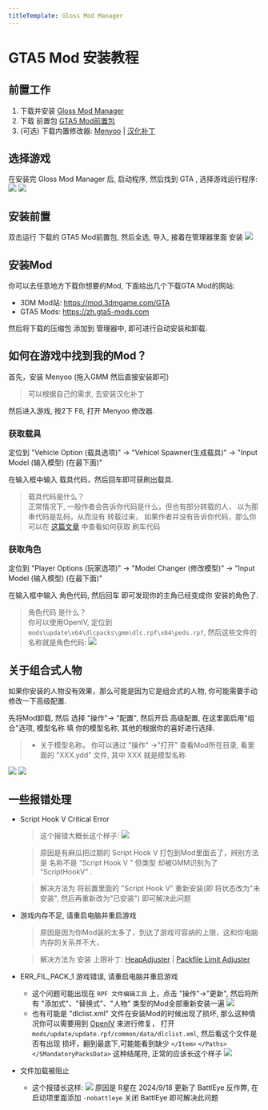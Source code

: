 ```yaml
---
titleTemplate: Gloss Mod Manager
---
```


# GTA5 Mod 安装教程

## 前置工作

1. 下载并安装 [Gloss Mod Manager](https://mod.3dmgame.com/mod/197445)
2. 下载 前置包 [GTA5 Mod前置包](https://pan.aoe.top/GMM/Requirements)
3. (可选) 下载内置修改器: [Menyoo](https://github.com/MAFINS/MenyooSP/releases) | [汉化补丁](https://mod.3dmgame.com/mod/205488)

## 选择游戏

在安装完 Gloss Mod Manager 后, 启动程序, 然后找到 GTA , 选择游戏运行程序:
![](https://mod.3dmgame.com/static/upload/mod/202401/MOD659f911cf0842.png@webp)
![](https://mod.3dmgame.com/static/upload/mod/202401/MOD659f911cd5b92.png@webp)

## 安装前置

双击运行 下载的 GTA5 Mod前置包, 然后全选, 导入, 接着在管理器里面 安装
![](https://mod.3dmgame.com/static/upload/mod/202401/MOD659f918b83e3f.png@webp)


## 安装Mod

你可以去任意地方下载你想要的Mod, 下面给出几个下载GTA Mod的网站:
- 3DM Mod站: https://mod.3dmgame.com/GTA
- GTA5 Mods: https://zh.gta5-mods.com

然后将下载的压缩包 添加到 管理器中, 即可进行自动安装和卸载. 

## 如何在游戏中找到我的Mod？

首先，安装 Menyoo (拖入GMM 然后直接安装即可)
> 可以根据自己的需求, 去安装汉化补丁

然后进入游戏, 按2下 F8,  打开 Menyoo 修改器.

### 获取载具

定位到 "Vehicle Option (载具选项)" -> "Vehicel Spawner(生成载具)" -> "Input Model (输入模型) (在最下面)"

在输入框中输入 载具代码，然后回车即可获刷出载具.
> 载具代码是什么？  
> 正常情况下, 一般作者会告诉你代码是什么，但也有部分转载的人， 以为那串代码是乱码，从而没有 转载过来， 如果作者并没有告诉你代码，那么你可以在 [这篇文章](https://mod.3dmgame.com/wiki/GTA5Mod_Tutorial/s3o4wvaky8#:~:text=%E5%88%B7%E8%BD%A6%E4%BB%A3%E7%A0%81-,%E5%A6%82%E4%BD%95%E6%9F%A5%E7%9C%8B%E5%88%B7%E8%BD%A6%E4%BB%A3%E7%A0%81,-%E4%B8%80%E8%88%AC%EF%BC%8CMod%E4%BD%9C%E8%80%85) 中查看如何获取 刷车代码

### 获取角色

定位到 "Player Options (玩家选项)" -> "Model Changer (修改模型)" -> "Input Model (输入模型) (在最下面)"

在输入框中输入 角色代码, 然后回车 即可发现你的主角已经变成你 安装的角色了.
> 角色代码 是什么？  
> 你可以使用OpenIV, 定位到 `mods\update\x64\dlcpacks\gmm\dlc.rpf\x64\peds.rpf`, 然后这些文件的名称就是角色代码:
> ![](https://mod.3dmgame.com/static/upload/mod/202401/MOD659fa01b5b779.png@webp)

 
## 关于组合式人物

如果你安装的人物没有效果，那么可能是因为它是组合式的人物, 你可能需要手动修改一下高级配置.

先将Mod卸载, 然后 选择 "操作"-> "配置", 然后开启 高级配置, 在这里面启用"组合"选项, 模型名称 填 你的模型名称, 其他的根据你的喜好进行选择.

> - 关于模型名称， 你可以通过 "操作" ->"打开" 查看Mod所在目录, 看里面的 "XXX.ydd" 文件, 其中 XXX 就是模型名称

![](https://mod.3dmgame.com/static/upload/mod/202401/MOD659fa1fa873e8.png@webp)
![](https://mod.3dmgame.com/static/upload/mod/202401/MOD659fa1ca22e91.png@webp)


## 一些报错处理  

- Script Hook V Critical Error
    > 这个报错大概长这个样子:
    ![](https://mod.3dmgame.com/static/upload/mod/202401/MOD65a0a5d8ab169.jpg@webp)

    > 原因是有麻瓜把过期的 Script Hook V 打包到Mod里面去了，辨别方法是 名称不是 “Script Hook V ” 但类型 却被GMM识别为了 “ScriptHookV” .

    > 解决方法为 将前置里面的 "Script Hook V" 重新安装(即 将状态改为"未安装", 然后再重新改为"已安装") 即可解决此问题

- 游戏内存不足, 请重启电脑并重启游戏
    > 原因是因为你Mod装的太多了，到达了游戏可容纳的上限，这和你电脑内存的关系并不大， 

    > 解决方法为 安装 上限补丁: [HeapAdjuster](https://www.gta5-mods.com/tools/heapadjuster) | [Packfile Limit Adjuster](https://www.gta5-mods.com/tools/packfile-limit-adjuster) 


- ERR_FIL_PACK_1 游戏错误, 请重启电脑并重启游戏
  - 这个问题可能出现在 `RPF 文件编辑工具` 上，点击 "操作"->"更新", 然后将所有 "添加式"、"替换式"、"人物" 类型的Mod全部重新安装一遍
    ![](https://mod.3dmgame.com/static/upload/mod/202403/MOD65e979a07ac8f.png@webp)
  - 也有可能是 "dlclist.xml" 文件在安装Mod的时候出现了损坏, 那么这种情况你可以需要用到 [OpenIV](https://mod.3dmgame.com/mod/31262) 来进行修复， 打开 `mods/update/update.rpf/common/data/dlclist.xml`,  然后看这个文件是否有出现 损坏，翻到最底下,可能能看到缺少 `</Item>` `</Paths>` `</SMandatoryPacksData>` 这种结尾符,  正常的应该长这个样子
    ![](https://mod.3dmgame.com/static/upload/mod/202212/MOD6392b1a226e40.jpg@webp)

- 文件加载被阻止
  - 这个报错长这样:
    ![](https://mod.3dmgame.com/static/upload/mod/202409/MOD66ea878039782.jpg@webp)
    原因是 R星在 2024/9/18 更新了 BattlEye 反作弊, 在启动项里面添加 `-nobattleye` 关闭 BattlEye 即可解决此问题